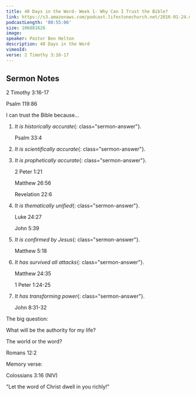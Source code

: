 ```yaml
---
title: 40 Days in the Word- Week 1- Why Can I Trust the Bible?
link: https://s3.amazonaws.com/podcast.lifestonechurch.net/2016-01-24.mp3
podcastLength: '00:55:06'
size: 106881626
image:
speaker: Pastor Ben Helton
description: 40 Days in the Word
vimeoId: 
verse: 2 Timothy 3:16-17
---
```


## Sermon Notes

2 Timothy 3:16-17

Psalm 119:86

I can trust the Bible because...

1. *It is historically accurate*{: class="sermon-answer"}.

    Psalm 33:4

2. *It is scientifically accurate*{: class="sermon-answer"}.

3. *It is prophetically accurate*{: class="sermon-answer"}.

    2 Peter 1:21

    Matthew 26:56

    Revelation 22:6

4. *It is thematically unified*{: class="sermon-answer"}.

    Luke 24:27

    John 5:39

5. *It is confirmed by Jesus*{: class="sermon-answer"}.

    Matthew 5:18

6. *It has survived all attacks*{: class="sermon-answer"}.

    Matthew 24:35

    1 Peter 1:24-25

7. *It has transforming power*{: class="sermon-answer"}.

    John 8:31-32

The big question:

What will be the authority for my life?

The world or the word?

Romans 12:2

Memory verse:

Colossians 3:16 (NIV)

"Let the word of Christ dwell in you richly!"
